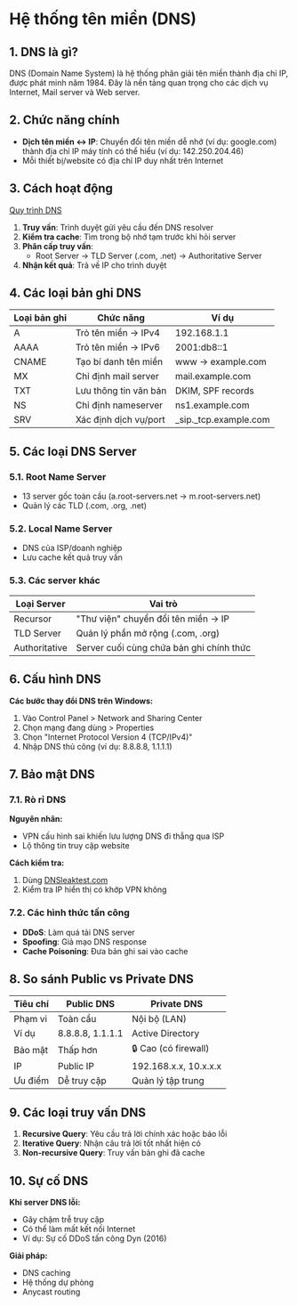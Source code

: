 # Hệ thống tên miền (DNS)

## 1. DNS là gì?
DNS (Domain Name System) là hệ thống phân giải tên miền thành địa chỉ IP, được phát minh năm 1984. Đây là nền tảng quan trọng cho các dịch vụ Internet, Mail server và Web server.

## 2. Chức năng chính
- **Dịch tên miền ↔ IP**: Chuyển đổi tên miền dễ nhớ (ví dụ: google.com) thành địa chỉ IP máy tính có thể hiểu (ví dụ: 142.250.204.46)
- Mỗi thiết bị/website có địa chỉ IP duy nhất trên Internet

## 3. Cách hoạt động
[Quy trình DNS](https://vietnix.vn/dns-la-gi/)

1. **Truy vấn**: Trình duyệt gửi yêu cầu đến DNS resolver
2. **Kiểm tra cache**: Tìm trong bộ nhớ tạm trước khi hỏi server
3. **Phân cấp truy vấn**:
   - Root Server → TLD Server (.com, .net) → Authoritative Server
4. **Nhận kết quả**: Trả về IP cho trình duyệt

## 4. Các loại bản ghi DNS
| Loại bản ghi | Chức năng | Ví dụ |
|--------------|-----------|-------|
| A | Trỏ tên miền → IPv4 | 192.168.1.1 |
| AAAA | Trỏ tên miền → IPv6 | 2001:db8::1 |
| CNAME | Tạo bí danh tên miền | www → example.com |
| MX | Chỉ định mail server | mail.example.com |
| TXT | Lưu thông tin văn bản | DKIM, SPF records |
| NS | Chỉ định nameserver | ns1.example.com |
| SRV | Xác định dịch vụ/port | _sip._tcp.example.com |

## 5. Các loại DNS Server
### 5.1. Root Name Server
- 13 server gốc toàn cầu (a.root-servers.net → m.root-servers.net)
- Quản lý các TLD (.com, .org, .net)

### 5.2. Local Name Server
- DNS của ISP/doanh nghiệp
- Lưu cache kết quả truy vấn

### 5.3. Các server khác
| Loại Server | Vai trò |
|-------------|---------|
| Recursor | "Thư viện" chuyển đổi tên miền → IP |
| TLD Server | Quản lý phần mở rộng (.com, .org) |
| Authoritative | Server cuối cùng chứa bản ghi chính thức |

## 6. Cấu hình DNS
**Các bước thay đổi DNS trên Windows:**
1. Vào Control Panel > Network and Sharing Center
2. Chọn mạng đang dùng > Properties
3. Chọn "Internet Protocol Version 4 (TCP/IPv4)"
4. Nhập DNS thủ công (ví dụ: 8.8.8.8, 1.1.1.1)

## 7. Bảo mật DNS
### 7.1. Rò rỉ DNS
**Nguyên nhân:**
- VPN cấu hình sai khiến lưu lượng DNS đi thẳng qua ISP
- Lộ thông tin truy cập website

**Cách kiểm tra:**
1. Dùng [DNSleaktest.com](https://dnsleaktest.com)
2. Kiểm tra IP hiển thị có khớp VPN không

### 7.2. Các hình thức tấn công
- **DDoS**: Làm quá tải DNS server
- **Spoofing**: Giả mạo DNS response
- **Cache Poisoning**: Đưa bản ghi sai vào cache

## 8. So sánh Public vs Private DNS
| Tiêu chí | Public DNS | Private DNS |
|----------|------------|-------------|
| Phạm vi | Toàn cầu | Nội bộ (LAN) |
| Ví dụ | 8.8.8.8, 1.1.1.1 | Active Directory |
| Bảo mật | Thấp hơn | 🔒 Cao (có firewall) |
| IP | Public IP | 192.168.x.x, 10.x.x.x |
| Ưu điểm | Dễ truy cập | Quản lý tập trung |

## 9. Các loại truy vấn DNS
1. **Recursive Query**: Yêu cầu trả lời chính xác hoặc báo lỗi
2. **Iterative Query**: Nhận câu trả lời tốt nhất hiện có
3. **Non-recursive Query**: Truy vấn bản ghi đã cache

## 10. Sự cố DNS
**Khi server DNS lỗi:**
- Gây chậm trễ truy cập
- Có thể làm mất kết nối Internet
- Ví dụ: Sự cố DDoS tấn công Dyn (2016)

**Giải pháp:**
- DNS caching
- Hệ thống dự phòng
- Anycast routing
